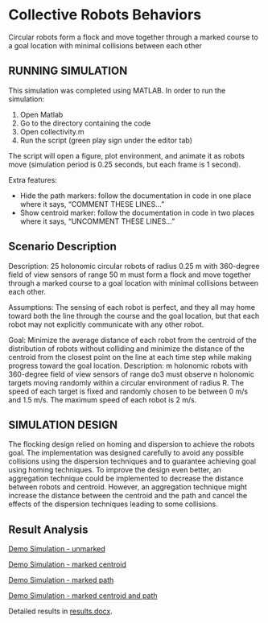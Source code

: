 # Collective Robots Behaviors
Circular robots form a flock and move together through a marked course to a goal location with minimal collisions between each other

## RUNNING SIMULATION ##
This simulation was completed using MATLAB. In order to run the simulation:
1) Open Matlab
2) Go to the directory containing the code
3) Open collectivity.m
4) Run the script (green play sign under the editor tab)

The script will open a figure, plot environment, and animate it as robots move (simulation period is 0.25 seconds, but each frame is 1 second).

Extra features:
* Hide the path markers: follow the documentation in code in one place where it says, “COMMENT THESE LINES…”
* Show centroid marker: follow the documentation in code in two places where it says, “UNCOMMENT THESE LINES…”
	
## Scenario Description ##
Description: 25 holonomic circular robots of radius 0.25 m with 360-degree field of view sensors of range 50 m must form a flock and move together through a marked course to a goal location with minimal collisions between each other.

Assumptions: The sensing of each robot is perfect, and they all may home toward both the line through the course and the goal location, but that each robot may not explicitly communicate with any other robot.

Goal: Minimize the average distance of each robot from the centroid of the distribution of robots without colliding and minimize the distance of the centroid from the closest point on the line at each time step while making progress toward the goal location.
Description: m holonomic robots with 360-degree field of view sensors of range do3 must observe n holonomic targets moving randomly within a circular environment of radius R. The speed of each target is fixed and randomly chosen to be between 0 m/s and 1.5 m/s. The maximum speed of each robot is 2 m/s.

## SIMULATION DESIGN ##
The flocking design relied on homing and dispersion to achieve the robots goal. The implementation was designed carefully to avoid any possible collisions using the dispersion techniques and to guarantee achieving goal using homing techniques. To improve the design even better, an aggregation technique could be implemented to decrease the distance between robots and centroid. However, an aggregation technique might increase the distance between the centroid and the path and cancel the effects of the dispersion techniques leading to some collisions.

## Result Analysis ##
[Demo Simulation - unmarked](https://youtu.be/N_kdF789zJw)

[Demo Simulation - marked centroid](https://youtu.be/A6i-_f6VMCo)

[Demo Simulation - marked path](https://youtu.be/0fmyBX3YHXo)

[Demo Simulation - marked centroid and path](https://youtu.be/5lDIuC-ugkE)

Detailed results in [results.docx](https://github.com/SaeedAlRahma/collective-robots-behaviors/blob/master/results.docx).
